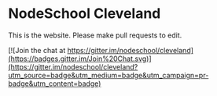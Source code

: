 NodeSchool Cleveland
=================

This is the website. Please make pull requests to edit.

[![Join the chat at https://gitter.im/nodeschool/cleveland](https://badges.gitter.im/Join%20Chat.svg)](https://gitter.im/nodeschool/cleveland?utm_source=badge&utm_medium=badge&utm_campaign=pr-badge&utm_content=badge)
